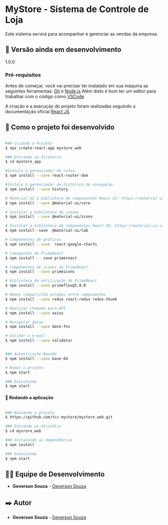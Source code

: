 # MyStore - Sistema de Controle de Loja
Este sistema servirá para acompanhar e gerenciar as vendas da empresa.

## 📌 Versão ainda em desenvolvimento
1.0.0

### Pré-requisitos
Antes de começar, você vai precisar ter instalado em sua máquina as seguintes ferramentas:
[Git](https://git-scm.com) e [Node.js](https://nodejs.org/en/) 
Além disto é bom ter um editor para trabalhar com o código como [VSCode](https://code.visualstudio.com/)

A criação e a execução do projeto foram realizadas seguindo a documentação oficial
[React JS](https://reactjs.org/docs/create-a-new-react-app.html).

## 🚀 Como o projeto foi desenvolvido

```bash

### Criando o Projeto
$ npx create-react-app mystore_web

### Entrando no diretório
$ cd mystore_app

#Instala o gerenciador de rotas.
$ npm install --save react-router-dom

#Instala o gerenciador de histórico de navegação.
$ npm install --save history

# Material-UI a biblioteca de componentes React UI: https://material-ui.com/pt/
$ npm install --save @material-ui/core

# Instalar a biblioteca de icones
$ npm install --save @material-ui/icons

# Instalar a biblioteca de componentes React UI: https://material-ui.com/pt/
$ npm install--save  @material-ui/lab

# Componentes de gráficos
$ npm install --save  react-google-charts

# Comopentes do PrimeReact
$ npm install -- save primereact

# Componentes de icones do PrimeReact
$ npm install --save primeicons

# Biblioteca de estilização do PrimeReact
$ npm install --save primeflex@2.0.0

# Redux compartilha estados entre componentes
$ npm install --save redux react-redux redux-thunk

# Realizar chamada para API
$ npm install --save axios

# Manipular datas
$ npm install --save date-fns

# Validar o e-mail
$ npm install --save validator


### Autenticação Base64
$ npm install --save base-64

# Rodar o projeto
$ npm start

### Executando
$ npm start

```

#### 🎲 Rodando a aplicação

```bash

### Baixando o projeto
$ https://github.com/tcc-mystore/mystore_web.git

### Entrando no diretótio
$ cd mysrore_web

### Instalando as dependências
$ npm install

### Executando
$ npm start

```

## 👨‍💻 Equipe de Desenvolvimento

* **Geverson Souza** - [Geverson Souza](https://www.linkedin.com/in/geverson-souza-033aa193/)

## ✒️ Autor

* **Geverson Souza** - [Geverson Souza](https://www.linkedin.com/in/geverson-souza-033aa193/)
